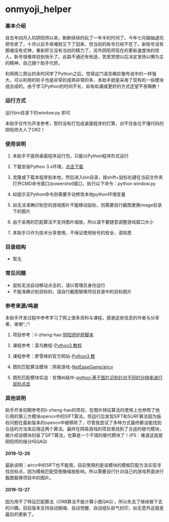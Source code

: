 # onmyoji_helper
### 基本介绍
自去年四月入坑阴阳师以来，断断续续的玩了一年半的时间了。今年七月脑抽退坑把号卖了，十月以后手痒难耐又下了回来，但当初的账号已经不在了。新账号没有御魂没有式神，重新肝又没有当初的精力了，另外阴阳师现在的更新速度快的惊人，新号很难体验到快乐了。此路不通还有他途，苦思冥想以后决定发扬以懒为主的精神，自己搞个助手代肝。
  
利用两三周业的余时间学了Python之后，觉得这门语言确实像传说中的一样强大，可以利用的轮子也是非常的成熟非常的多，本助手就是采用了现有的一些模块组合成的。由于学习Python的时间不长，如有纰漏或更好的方式还望不吝赐教！
  
### 运行方式
运行bin目录下的window.py 即可
 
本助手仅作为开发参考，暂时没有打包成桌面程序的打算，对不住各位不懂代码的阴阳师大人了ORZ！
  
### 使用说明
1. 本助手不提供桌面程序运行包，只能以Python程序形式运行
 
2. 下载安装Python 3.x环境，[点击下载](https://www.python.org/downloads/)
 
3. 克隆或下载本程序到本地，然后进入bin目录，按shift+鼠标右键在当前文件夹打开CMD命令窗口/powershell窗口，执行以下命令：python window.py
 
4. 如提示无Python命令则需要手动修改本地python环境变量
 
5. 如无法准确识别您的游戏图片不能移动鼠标，则需要自行截图更换image目录下的图片
 
6. 由于采用的匹配算法不支持图片缩放，所以请不要随意调整游戏窗口大小
 
7. 本助手只作为技术分享使用，不保证使用账号的安全，请知悉
  
### 目录结构
+ 暂无
  
### 常见问题
+ 鼠标无法自动移动点击的，请以管理员身份运行
+ 不能准确识别目标的，请自行截图替换项目目录中的目标图片
  
### 参考来源/鸣谢
本助手开发过程中参考学习了网上很多资料与课程，感谢这些信息的作者与分享者，谢谢^_^!
  
1. 项目参考：li-zheng-hao [阴阳师护肝脚本](https://github.com/li-zheng-hao/yysScript)
  
2. 课程参考：菜鸟教程-[Python3 教程](https://www.runoob.com/python3/python3-tutorial.html)
  
3. 课程参考：廖雪峰的官方网站-[Python3 教](https://www.liaoxuefeng.com/wiki/1016959663602400)
  
4. 图形匹配算法模块：网易游戏-[NetEaseGame/aircv](https://github.com/NetEaseGame/aircv)
  
5. 图形匹配模块实战：贫僧纠结中-[python 基于图片识别针对不同的分辨率进行鼠标点击](https://blog.csdn.net/qq_35741999/article/details/100434284)
  
### 其他说明
助手开发初期参考的li-zheng-hao的项目，在图片特征算法的使用上也参照了他引用的第三方模块opencv中的SIFT算法，但运行后发现SIFT和SURF算法因为版权问题在最新版本的opencv中被移除了，尽管我尝试了多种方式最终都没能找到合适的方法来应用这两个算法。最终在网易游戏的项目里找到了合适的替代模块，据介绍该模块封装了SIFT算法，也算是一个不错的替代模块了！(PS：难道这就是阴阳师的缘分吗QAQ)
 
#### 2019-12-26
最新说明：aircv中的SIFT也不能用，目前使用的是该模块的模板匹配方法实现寻找目标点，因为模板匹配受图像缩放影响，所以需要自行针对自己的游戏界面进行截图替换项目中的图片。
 
#### 2019-12-27
因为用不了特征匹配算法（ORB算法不能计算小图QAQ），所以失去了继续做下去的兴趣。目前版本支持自动御魂、自动觉醒、自动组队妖气封印，如无意外这就是最后的更新了。
